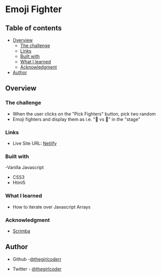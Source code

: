 # Emoji Fighter

## Table of contents

- [Overview](#overview)
  - [The challenge](#the-challenge)
  - [Links](#links)
  - [Built with](#built-with)
  - [What I learned](#what-i-learned)
  - [Acknowledgment](#acknowledgment)
- [Author](#author)

## Overview

### The challenge
* When the user clicks on the "Pick Fighters" button, pick two random 
* Emoji fighters and display them as i.e. "🦀 vs 🐢" in the "stage" 


### Links


- Live Site URL: [Netlify]()

### Built with

-Vanilla Javascript
- CSS3
- Html5

### What I learned

- How to iterate over Javascript Arrays


### Acknowledgment
- [Scrimba](https://scrimba.com/)


## Author

- Github -[@thegirlcoderr](https://github.com/thegirlcoderr)

- Twitter - [@thegirlcoder](https://twitter.com/thegirlcoder)
